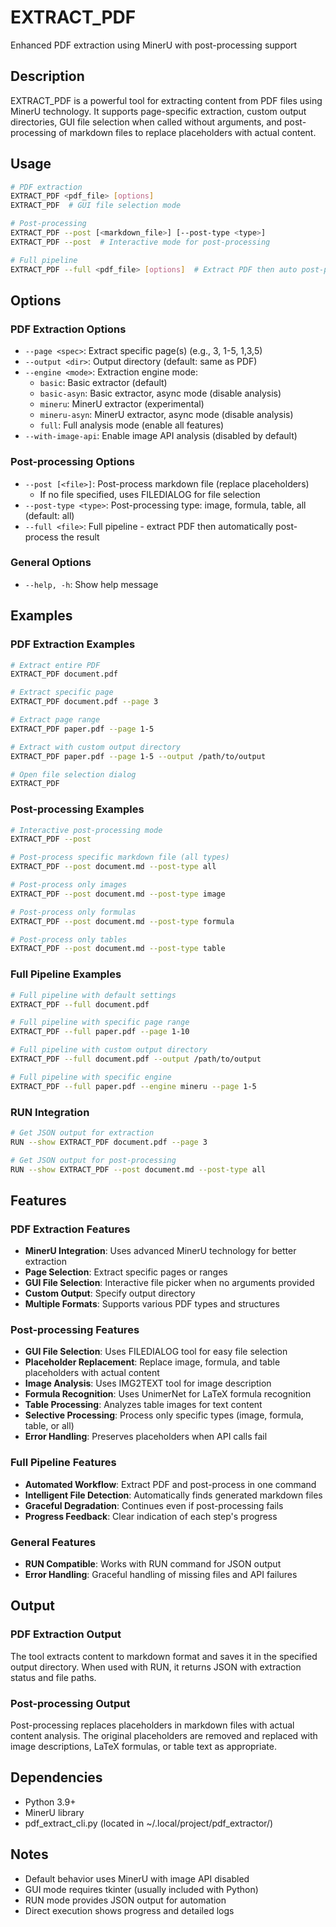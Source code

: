 # EXTRACT_PDF

Enhanced PDF extraction using MinerU with post-processing support

## Description

EXTRACT_PDF is a powerful tool for extracting content from PDF files using MinerU technology. It supports page-specific extraction, custom output directories, GUI file selection when called without arguments, and post-processing of markdown files to replace placeholders with actual content.

## Usage

```bash
# PDF extraction
EXTRACT_PDF <pdf_file> [options]
EXTRACT_PDF  # GUI file selection mode

# Post-processing
EXTRACT_PDF --post [<markdown_file>] [--post-type <type>]
EXTRACT_PDF --post  # Interactive mode for post-processing

# Full pipeline
EXTRACT_PDF --full <pdf_file> [options]  # Extract PDF then auto post-process
```

## Options

### PDF Extraction Options
- `--page <spec>`: Extract specific page(s) (e.g., 3, 1-5, 1,3,5)
- `--output <dir>`: Output directory (default: same as PDF)
- `--engine <mode>`: Extraction engine mode:
  - `basic`: Basic extractor (default)
  - `basic-asyn`: Basic extractor, async mode (disable analysis)
  - `mineru`: MinerU extractor (experimental)
  - `mineru-asyn`: MinerU extractor, async mode (disable analysis)
  - `full`: Full analysis mode (enable all features)
- `--with-image-api`: Enable image API analysis (disabled by default)

### Post-processing Options
- `--post [<file>]`: Post-process markdown file (replace placeholders)
  - If no file specified, uses FILEDIALOG for file selection
- `--post-type <type>`: Post-processing type: image, formula, table, all (default: all)
- `--full <file>`: Full pipeline - extract PDF then automatically post-process the result

### General Options
- `--help, -h`: Show help message

## Examples

### PDF Extraction Examples
```bash
# Extract entire PDF
EXTRACT_PDF document.pdf

# Extract specific page
EXTRACT_PDF document.pdf --page 3

# Extract page range
EXTRACT_PDF paper.pdf --page 1-5

# Extract with custom output directory
EXTRACT_PDF paper.pdf --page 1-5 --output /path/to/output

# Open file selection dialog
EXTRACT_PDF
```

### Post-processing Examples
```bash
# Interactive post-processing mode
EXTRACT_PDF --post

# Post-process specific markdown file (all types)
EXTRACT_PDF --post document.md --post-type all

# Post-process only images
EXTRACT_PDF --post document.md --post-type image

# Post-process only formulas
EXTRACT_PDF --post document.md --post-type formula

# Post-process only tables
EXTRACT_PDF --post document.md --post-type table
```

### Full Pipeline Examples
```bash
# Full pipeline with default settings
EXTRACT_PDF --full document.pdf

# Full pipeline with specific page range
EXTRACT_PDF --full paper.pdf --page 1-10

# Full pipeline with custom output directory
EXTRACT_PDF --full document.pdf --output /path/to/output

# Full pipeline with specific engine
EXTRACT_PDF --full paper.pdf --engine mineru --page 1-5
```

### RUN Integration
```bash
# Get JSON output for extraction
RUN --show EXTRACT_PDF document.pdf --page 3

# Get JSON output for post-processing
RUN --show EXTRACT_PDF --post document.md --post-type all
```

## Features

### PDF Extraction Features
- **MinerU Integration**: Uses advanced MinerU technology for better extraction
- **Page Selection**: Extract specific pages or ranges
- **GUI File Selection**: Interactive file picker when no arguments provided
- **Custom Output**: Specify output directory
- **Multiple Formats**: Supports various PDF types and structures

### Post-processing Features
- **GUI File Selection**: Uses FILEDIALOG tool for easy file selection
- **Placeholder Replacement**: Replace image, formula, and table placeholders with actual content
- **Image Analysis**: Uses IMG2TEXT tool for image description
- **Formula Recognition**: Uses UnimerNet for LaTeX formula recognition
- **Table Processing**: Analyzes table images for text content
- **Selective Processing**: Process only specific types (image, formula, table, or all)
- **Error Handling**: Preserves placeholders when API calls fail

### Full Pipeline Features
- **Automated Workflow**: Extract PDF and post-process in one command
- **Intelligent File Detection**: Automatically finds generated markdown files
- **Graceful Degradation**: Continues even if post-processing fails
- **Progress Feedback**: Clear indication of each step's progress

### General Features
- **RUN Compatible**: Works with RUN command for JSON output
- **Error Handling**: Graceful handling of missing files and API failures

## Output

### PDF Extraction Output
The tool extracts content to markdown format and saves it in the specified output directory. When used with RUN, it returns JSON with extraction status and file paths.

### Post-processing Output
Post-processing replaces placeholders in markdown files with actual content analysis. The original placeholders are removed and replaced with image descriptions, LaTeX formulas, or table text as appropriate.

## Dependencies

- Python 3.9+
- MinerU library
- pdf_extract_cli.py (located in ~/.local/project/pdf_extractor/)

## Notes

- Default behavior uses MinerU with image API disabled
- GUI mode requires tkinter (usually included with Python)
- RUN mode provides JSON output for automation
- Direct execution shows progress and detailed logs 